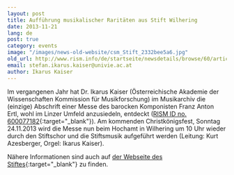 ```yaml
---
layout: post
title: Aufführung musikalischer Raritäten aus Stift Wilhering
date: 2013-11-21
lang: de
post: true
category: events
image: "/images/news-old-website/csm_Stift_2332bee5a6.jpg"
old_url: http://www.rism.info/de/startseite/newsdetails/browse/60/article/64/performance-musical-rarity-from-wilhering-abbey-1.html
email: stefan.ikarus.kaiser@univie.ac.at
author: Ikarus Kaiser
---
```


Im vergangenen Jahr hat Dr. Ikarus Kaiser (Österreichische Akademie der Wissenschaften Kommission für Musikforschung) im Musikarchiv die (einzige) Abschrift einer Messe des barocken Komponisten Franz Anton Ertl, wohl im Linzer Umfeld anzusiedeln, entdeckt ([RISM ID no. 600077182](http://opac.rism.info/search?documentid=600077182){:target="_blank"}). Am kommenden Christkönigsfest, Sonntag 24.11.2013 wird die Messe nun beim Hochamt in Wilhering um 10 Uhr wieder durch den Stiftschor und die Stiftsmusik aufgeführt werden (Leitung: Kurt Azesberger, Orgel: Ikarus Kaiser).

Nähere Informationen sind auch auf [der Webseite des Stiftes](http://stiftwilhering.at/termine/stift-wilhering-christkoenigssonntag-hochamt/){:target="_blank"} zu finden.